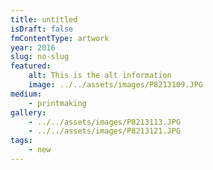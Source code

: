 ```yaml
---
title: untitled
isDraft: false
fmContentType: artwork
year: 2016
slug: no-slug
featured:
    alt: This is the alt information
    image: ../../assets/images/P8213109.JPG
medium:
    - printmaking
gallery:
    - ../../assets/images/P8213113.JPG
    - ../../assets/images/P8213121.JPG
tags:
    - new
---
```


